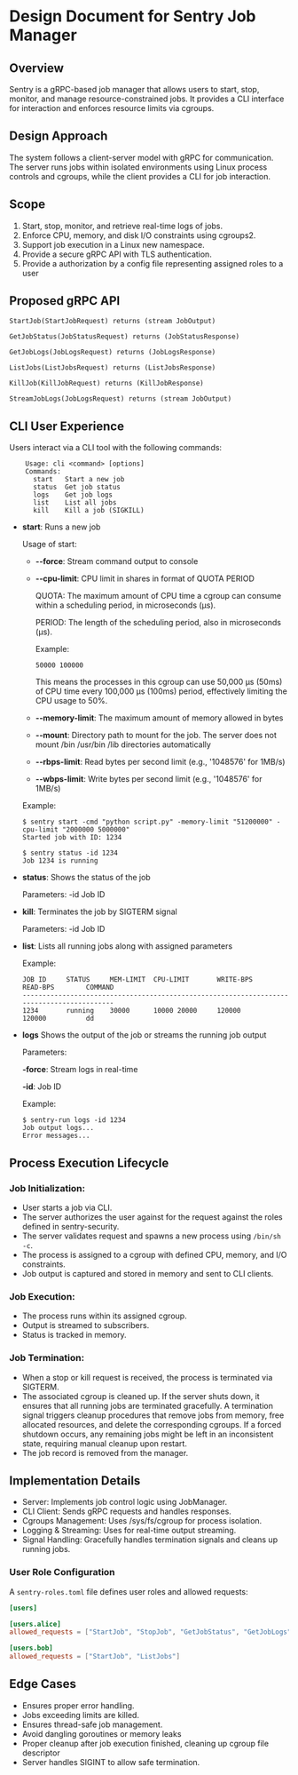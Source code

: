 # Design Document for Sentry Job Manager
## Overview
Sentry is a gRPC-based job manager that allows users to start, stop, monitor, 
and manage resource-constrained jobs. It provides a CLI interface for interaction 
and enforces resource limits via cgroups.

## Design Approach
The system follows a client-server model with gRPC for communication. 
The server runs jobs within isolated environments using Linux process controls and cgroups, 
while the client provides a CLI for job interaction.

## Scope
1. Start, stop, monitor, and retrieve real-time logs of jobs.
2. Enforce CPU, memory, and disk I/O constraints using cgroups2.
3. Support job execution in a Linux new namespace.
4. Provide a secure gRPC API with TLS authentication.
5. Provide a authorization by a config file representing assigned roles to a user

## Proposed gRPC API

```
StartJob(StartJobRequest) returns (stream JobOutput)

GetJobStatus(JobStatusRequest) returns (JobStatusResponse)

GetJobLogs(JobLogsRequest) returns (JobLogsResponse)

ListJobs(ListJobsRequest) returns (ListJobsResponse)

KillJob(KillJobRequest) returns (KillJobResponse)

StreamJobLogs(JobLogsRequest) returns (stream JobOutput)
```

## CLI User Experience
Users interact via a CLI tool with the following commands:
```
    Usage: cli <command> [options]
    Commands:
      start   Start a new job
      status  Get job status
      logs    Get job logs
      list    List all jobs
      kill    Kill a job (SIGKILL)
```

* **start**: Runs a new job

    Usage of start:
  * **--force**: Stream command output to console
  * **--cpu-limit**: CPU limit in shares in format of QUOTA PERIOD

    QUOTA: The maximum amount of CPU time a cgroup can consume within a scheduling period, in microseconds (µs).

    PERIOD: The length of the scheduling period, also in microseconds (µs).

    Example:
    ```
    50000 100000
    ```

    This means the processes in this cgroup can use 50,000 µs (50ms) of CPU time every 100,000 µs (100ms) period, effectively limiting the CPU usage to 50%.
  * **--memory-limit**: The maximum amount of memory allowed in bytes
  * **--mount**: Directory path to mount for the job. The server does not mount /bin /usr/bin /lib directories automatically 
  * **--rbps-limit**: Read bytes per second limit (e.g., '1048576' for 1MB/s)
  * **--wbps-limit**: Write bytes per second limit (e.g., '1048576' for 1MB/s)


  Example:
  ```
  $ sentry start -cmd "python script.py" -memory-limit "51200000" -cpu-limit "2000000 5000000"
  Started job with ID: 1234
  
  $ sentry status -id 1234
  Job 1234 is running
  ```

* **status**: Shows the status of the job

  Parameters: -id Job ID

* **kill**: Terminates the job by SIGTERM signal

  Parameters: -id Job ID

* **list**: Lists all running jobs along with assigned parameters 

  Example:
  ```
  JOB ID     STATUS     MEM-LIMIT  CPU-LIMIT       WRITE-BPS       READ-BPS        COMMAND
  ------------------------------------------------------------------------------------------
  1234       running    30000      10000 20000     120000          120000          dd 
  ```
 
* **logs** Shows the output of the job or streams the running job output

  Parameters:

  **-force**: Stream logs in real-time

  **-id**: Job ID
  
  Example:
  ```
  $ sentry-run logs -id 1234
  Job output logs...
  Error messages...
  ```
  

## Process Execution Lifecycle

### Job Initialization:
* User starts a job via CLI.
* The server authorizes the user against for the request against the roles defined in sentry-security. 
* The server validates request and spawns a new process using `/bin/sh -c`.
* The process is assigned to a cgroup with defined CPU, memory, and I/O constraints.
* Job output is captured and stored in memory and sent to CLI clients.

### Job Execution:
* The process runs within its assigned cgroup.
* Output is streamed to subscribers.
* Status is tracked in memory.

### Job Termination:
* When a stop or kill request is received, the process is terminated via SIGTERM.
* The associated cgroup is cleaned up. If the server shuts down, it ensures that all running jobs are terminated gracefully. A termination signal triggers cleanup procedures that remove jobs from memory, free allocated resources, and delete the corresponding cgroups. If a forced shutdown occurs, any remaining jobs might be left in an inconsistent state, requiring manual cleanup upon restart.
* The job record is removed from the manager.

## Implementation Details
* Server: Implements job control logic using JobManager.
* CLI Client: Sends gRPC requests and handles responses.
* Cgroups Management: Uses /sys/fs/cgroup for process isolation.
* Logging & Streaming: Uses for real-time output streaming.
* Signal Handling: Gracefully handles termination signals and cleans up running jobs.

### User Role Configuration
A `sentry-roles.toml` file defines user roles and allowed requests:
```toml
[users]

[users.alice]
allowed_requests = ["StartJob", "StopJob", "GetJobStatus", "GetJobLogs"]

[users.bob]
allowed_requests = ["StartJob", "ListJobs"]
```

## Edge Cases 
* Ensures proper error handling. 
* Jobs exceeding limits are killed.
* Ensures thread-safe job management.
* Avoid dangling goroutines or memory leaks
* Proper cleanup after job execution finished, cleaning up cgroup file descriptor
* Server handles SIGINT to allow safe termination.


